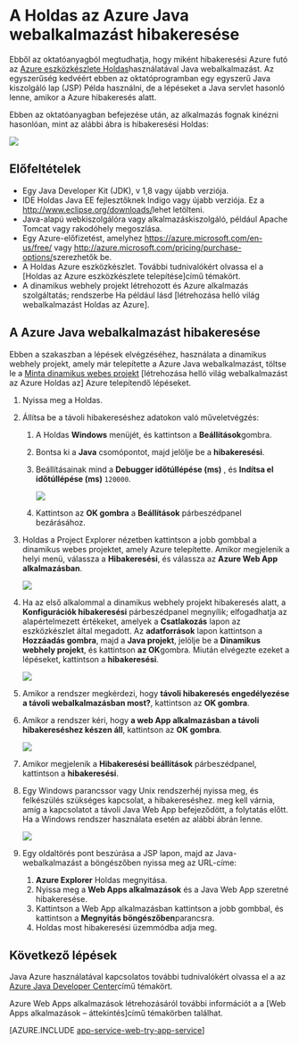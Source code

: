 <properties 
    pageTitle="A Holdas az Azure Java webalkalmazást hibakeresési |} Microsoft Azure" 
    description="Ebből az oktatóanyagból megtudhatja, hogy miként, történő használatát az Azure eszközkészlet Holdas az Azure futó Java webalkalmazást." 
    services="app-service\web" 
    documentationCenter="java" 
    authors="selvasingh" 
    manager="wpickett" 
    editor=""/>

<tags 
    ms.service="app-service-web" 
    ms.workload="web" 
    ms.tgt_pltfrm="na" 
    ms.devlang="Java" 
    ms.topic="article" 
    ms.date="09/20/2016" 
    ms.author="asirveda;robmcm"/>

# <a name="debug-a-java-web-app-on-azure-in-eclipse"></a>A Holdas az Azure Java webalkalmazást hibakeresése

Ebből az oktatóanyagból megtudhatja, hogy miként hibakeresési Azure futó az [Azure eszközkészlete Holdas]használatával Java webalkalmazást. Az egyszerűség kedvéért ebben az oktatóprogramban egy egyszerű Java kiszolgáló lap (JSP) Példa használni, de a lépéseket a Java servlet hasonló lenne, amikor a Azure hibakeresés alatt.

Ebben az oktatóanyagban befejezése után, az alkalmazás fognak kinézni hasonlóan, mint az alábbi ábra is hibakeresési Holdas:

![][01]
 
## <a name="prerequisites"></a>Előfeltételek

* Egy Java Developer Kit (JDK), v 1,8 vagy újabb verziója.
* IDE Holdas Java EE fejlesztőknek Indigo vagy újabb verziója. Ez a <http://www.eclipse.org/downloads/>lehet letölteni.
* Java-alapú webkiszolgálóra vagy alkalmazáskiszolgáló, például Apache Tomcat vagy rakodóhely megoszlása.
* Egy Azure-előfizetést, amelyhez <https://azure.microsoft.com/en-us/free/> vagy <http://azure.microsoft.com/pricing/purchase-options/>szerezhetők be.
* A Holdas Azure eszközkészlet. További tudnivalókért olvassa el a [Holdas az Azure eszközkészlete telepítése]című témakört.
* A dinamikus webhely projekt létrehozott és Azure alkalmazás szolgáltatás; rendszerbe Ha például lásd [létrehozása helló világ webalkalmazást Holdas az Azure].

## <a name="to-debug-a-java-web-app-on-azure"></a>A Azure Java webalkalmazást hibakeresése

Ebben a szakaszban a lépések elvégzéséhez, használata a dinamikus webhely projekt, amely már telepítette a Azure Java webalkalmazást, töltse le a [Minta dinamikus webes projekt] [létrehozása helló világ webalkalmazást az Azure Holdas az] Azure telepítendő lépéseket. 

1. Nyissa meg a Holdas.

1. Állítsa be a távoli hibakereséshez adatokon való műveletvégzés:

    1. A Holdas **Windows** menüjét, és kattintson a **Beállítások**gombra.
    1. Bontsa ki a **Java** csomópontot, majd jelölje be a **hibakeresési**.
    1. Beállításainak mind a **Debugger időtúllépése (ms)** , és **Indítsa el időtúllépése (ms)** `120000`.

        ![][02]

    1. Kattintson az **OK gombra** a **Beállítások** párbeszédpanel bezárásához.

1. Holdas a Project Explorer nézetben kattintson a jobb gombbal a dinamikus webes projektet, amely Azure telepítette. Amikor megjelenik a helyi menü, válassza a **Hibakeresési**, és válassza az **Azure Web App alkalmazásban**.

    ![][03]

1. Ha az első alkalommal a dinamikus webhely projekt hibakeresés alatt, a **Konfigurációk hibakeresési** párbeszédpanel megnyílik; elfogadhatja az alapértelmezett értékeket, amelyek a **Csatlakozás** lapon az eszközkészlet által megadott. Az **adatforrások** lapon kattintson a **Hozzáadás gombra**, majd a **Java projekt**, jelölje be a **Dinamikus webhely projekt**, és kattintson **az OK**gombra. Miután elvégezte ezeket a lépéseket, kattintson a **hibakeresési**.

    ![][04]

1. Amikor a rendszer megkérdezi, hogy **távoli hibakeresés engedélyezése a távoli webalkalmazásban most?**, kattintson az **OK gombra**.

1. Amikor a rendszer kéri, hogy **a web App alkalmazásban a távoli hibakereséshez készen áll**, kattintson az **OK gombra**.

    ![][05]

1. Amikor megjelenik a **Hibakeresési beállítások** párbeszédpanel, kattintson a **hibakeresési**.

1. Egy Windows parancssor vagy Unix rendszerhéj nyissa meg, és felkészülés szükséges kapcsolat, a hibakereséshez. meg kell várnia, amíg a kapcsolatot a távoli Java Web App befejeződött, a folytatás előtt. Ha a Windows rendszer használata esetén az alábbi ábrán lenne.

    ![][06]

1. Egy oldaltörés pont beszúrása a JSP lapon, majd az Java-webalkalmazást a böngészőben nyissa meg az URL-címe:

    1. **Azure Explorer** Holdas megnyitása.
    1. Nyissa meg a **Web Apps alkalmazások** és a Java Web App szeretné hibakeresése.
    1. Kattintson a Web App alkalmazásban kattintson a jobb gombbal, és kattintson a **Megnyitás böngészőben**parancsra.
    1. Holdas most hibakeresési üzemmódba adja meg.

## <a name="next-steps"></a>Következő lépések

Java Azure használatával kapcsolatos további tudnivalókért olvassa el a az [Azure Java Developer Center]című témakört.

Azure Web Apps alkalmazások létrehozásáról további információt a a [Web Apps alkalmazások – áttekintés]című témakörben találhat.

[AZURE.INCLUDE [app-service-web-try-app-service](../../includes/app-service-web-try-app-service.md)]

<!-- URL List -->

[Azure App Service]: http://go.microsoft.com/fwlink/?LinkId=529714
[Azure eszközkészlete Holdas]: ../azure-toolkit-for-eclipse.md
[Az Azure eszközkészlet Holdas telepítése]: ../azure-toolkit-for-eclipse-installation.md
[Helló világ webalkalmazást Holdas az Azure létrehozása]: ./app-service-web-eclipse-create-hello-world-web-app.md
[Minta dinamikus webes projekt]: http://go.microsoft.com/fwlink/?LinkId=817337

[Azure Java Developer Center]: https://azure.microsoft.com/develop/java/
[Web Apps alkalmazások áttekintése]: ./app-service-web-overview.md

<!-- IMG List -->

[01]: ./media/app-service-web-debug-java-web-app-in-eclipse/01-debug-java-web-app-in-eclipse.png
[02]: ./media/app-service-web-debug-java-web-app-in-eclipse/02-configure-eclipse-remote-debug.png
[03]: ./media/app-service-web-debug-java-web-app-in-eclipse/03-debug-as.png
[04]: ./media/app-service-web-debug-java-web-app-in-eclipse/04-debug-configurations.png
[05]: ./media/app-service-web-debug-java-web-app-in-eclipse/05-ready-for-remote-debugging.png
[06]: ./media/app-service-web-debug-java-web-app-in-eclipse/06-windows-command-prompt-connection-successful-to-remote.png
